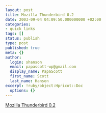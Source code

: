 ```yaml
---
layout: post
title: Mozilla Thunderbird 0.2
date: 2003-09-04 04:09:50.000000000 +02:00
categories:
- quick links
tags: []
status: publish
type: post
published: true
meta: {}
author:
  login: shanson
  email: papascott-wp@gmail.com
  display_name: PapaScott
  first_name: Scott
  last_name: Hanson
excerpt: !ruby/object:Hpricot::Doc
  options: {}
---
```

<p><a title="Don't be put off by the '0.x', this is good enough to use" href="http://www.mozilla.org/projects/thunderbird/0.2-release-notes.html">Mozilla Thunderbird 0.2</a></p>
